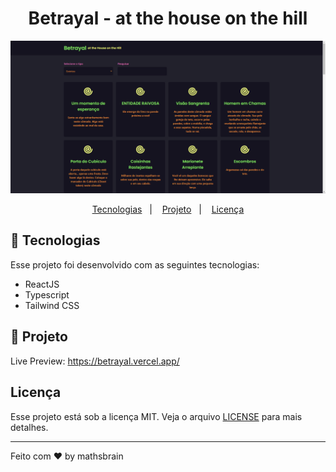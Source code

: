 <h1 align="center">
  Betrayal - at the house on the hill
</h1>

![betrayal](./src/assets/betrayal.png)

<p align="center">
  <a href="#-tecnologias">Tecnologias</a>&nbsp;&nbsp;&nbsp;|&nbsp;&nbsp;&nbsp;
  <a href="#-projeto">Projeto</a>&nbsp;&nbsp;&nbsp;|&nbsp;&nbsp;&nbsp;
  <a href="#-licença">Licença</a>
</p>

## 🚀 Tecnologias

Esse projeto foi desenvolvido com as seguintes tecnologias:

- ReactJS
- Typescript
- Tailwind CSS

## 🚧 Projeto

Live Preview: https://betrayal.vercel.app/

<!-- ## 🎨 Inspiração:

Figma: https://www.figma.com/file/lz9lLpFHMxHm2odnwM3R0z/gpt3 -->

## Licença

Esse projeto está sob a licença MIT. Veja o arquivo [LICENSE](LICENSE) para mais detalhes.

---

Feito com ♥ by mathsbrain
